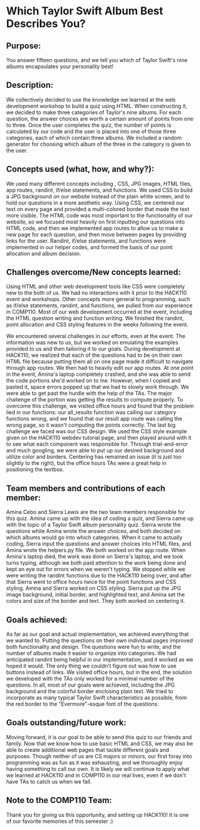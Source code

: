 # Which Taylor Swift Album Best Describes You? 

## Purpose: 
You answer fifteen questions, and we tell you which of Taylor Swift's nine albums encapsulates your personality best! 

## Description: 
We collectively decided to use the knowledge we learned at the web development workshop to build a quiz using HTML. When constructing it, we decided to make three categories of Taylor's nine albums. For each question, the answer choices are worth a certain amount of points from one to three. Once the user completes the quiz, the number of points is calculated by our code and the user is placed into one of those three categories, each of which contain three albums. We included a random generator for choosing which album of the three in the category is given to the user. 

## Concepts used (what, how, and why?): 
We used many different concepts including , CSS, JPG images, HTML files, app routes, randint, if/else statements, and functions. We used CSS to build a JPG background on our website instead of the plain white screen, and to hold our questions in a more aesthetic way. Using CSS, we centered our text on every page and provided a multi-colored border that made the text more visible. The HTML code was most important to the functionality of our website, so we focused most heavily on first inputting our questions into HTML code, and then we implemented app routes to allow us to make a new page for each question, and then move between pages by providing links for the user. Randint, if/else statements, and functions were implemented in our helper codes, and formed the basis of our point allocation and album decision. 

## Challenges overcome/New concepts learned: 
Using HTML and other web development tools like CSS were completely new to the both of us. We had no interactions with it prior to the HACK110 event and workshops. Other concepts more general to programming, such as if/else statements, randint, and functions, we pulled from our experience in COMP110. Most of our web development occurred at the event, including the HTML question writing and function writing. We finished the randint, point allocation and CSS styling features in the weeks following the event. 

We encountered several challenges in our efforts, even at the event. The information was new to us, but we worked on emulating the examples provided to us and then tailoring it to our goals. During development at HACK110, we realized that each of the questions had to be on their own HTML file because putting them all on one page made it difficult to navigate through app routes. We then had to heavily edit our app routes. At one point in the event, Amina's laptop completely crashed, and she was able to send the code portions she'd worked on to me. However, when I copied and pasted it, space errors popped up that we had to slowly work through. We were able to get past the hurdle with the help of the TAs. The major challenge of the portion was getting the results to compute properly. To overcome this challenge, we visited office hours and found that the problem lied in our functions: our all_results function was calling our category functions wrong, and we found that our result app route was calling the wrong page, so it wasn't computing the points correctly. The last big challenge we faced was our CSS design. We used the CSS style example given on the HACK110 webdev tutorial page, and then played around with it to see what each component was responsible for. Through trial-and-error and much googling, we were able to put up our desired background and utilize color and borders. Centering has remained an issue (it is just too slightly to the right), but the office hours TAs were a great help in positioning the textbox. 

## Team members and contributions of each member: 
Amina Cebo and Sierra Lewis are the two team members responsible for this quiz. Amina came up with the idea of coding a quiz, and Sierra came up with the topic of a Taylor Swift album personality quiz. Sierra wrote the questions while Amina wrote the answer choices, and both decided on which albums would go into which categories. When it came to actually coding, Sierra input the questions and answer choices into HTML files, and Amina wrote the helpers.py file. We both worked on the app route. When Amina's laptop died, the work was done on Sierra's laptop, and we took turns typing, although we both paid attention to the work being done and kept an eye out for errors when we weren't typing. We stopped while we were writing the randint functions due to the HACK110 being over, and after that Sierra went to office hours twice for the point functions and CSS styling. Amina and Sierra worked on CSS styling. Sierra put up the JPG image background, initial border, and highlighted text, and Amina set the colors and size of the border and text. They both worked on centering it. 

## Goals achieved: 
As far as our goal and actual implementation, we achieved everything that we wanted to. Putting the questions on their own individual pages improved both functionality and design. The questions were fun to write, and the number of albums made it easier to organize into categories. We had anticipated randint being helpful in our implementation, and it worked as we hoped it would. The only thing we couldn't figure out was how to use buttons instead of links. We visited office hours, but in the end, the solution we developed with the TAs only worked for a minimal number of the questions. In all, most of our goals were achieved, including the JPG background and the colorful border enclosing plain text. We tried to incorporate as many typical Taylor Swift characteristics as possible, from the red border to the "Evermore"-esque font of the questions. 

## Goals outstanding/future work: 
Moving forward, it is our goal to be able to send this quiz to our friends and family. Now that we know how to use basic HTML and CSS, we may also be able to create additional web pages that tackle different goals and purposes. Though neither of us are CS majors or minors, our first foray into programming was as fun as it was exhausting, and we thoroughly enjoy having something to call our own. It is likely we will continue to apply what we learned at HACK110 and in COMP110 in our real lives, even if we don't have TAs to catch us when we fall. 

## Note to the COMP110 Team: 
Thank you for giving us this opportunity, and setting up HACK110! It is one of our favorite memories of this semester :)